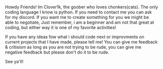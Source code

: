 Howdy Friends! Im Clover1k, the goober who loves chonkers(cats).
The only coding language I know is python.
If you need to contact me you can ask for my discord.
If you want me to create something for you we might be able to negotiate,
Just remember, i am a beginner and am not that great at coding,
but either way it is one of my favorite activities!

If you have any ideas fow what i should code next or improvments
on current projects that I have made, please tell me!
You can give me feedback & critisism as long as you are
not trying to be rude, you can give me negative
feedback but please don't do it to be rude.

See ya'll!
